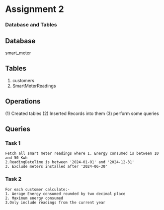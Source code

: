 # Assignment 2

### Database and Tables
## Database
smart_meter

## Tables 
1. customers
2. SmartMeterReadings 
## Operations

(1) Created tables 
(2) Inserted Records into them
(3) perform some queries


## Queries
### Task 1
    Fetch all smart meter readings where 1. Energy consumed is between 10 and 50 Kwh
    2.ReadingDateTime is between '2024-01-01' and '2024-12-31'
    3. Exclude meters installed after '2024-06-30'

### Task 2
    For each customer calculate:-
    1. Aerage Energy consumed rounded by two decimal place
    2. Maximum energy consumed
    3.Only include readings from the current year
